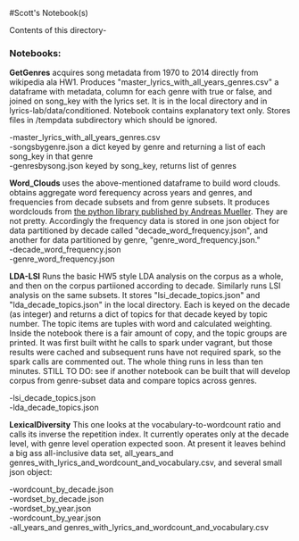 #Scott's Notebook(s)

Contents of this directory-

### Notebooks:
**GetGenres** acquires song metadata from 1970 to 2014 directly from wikipedia ala HW1. Produces 
  "master_lyrics_with_all_years_genres.csv" a dataframe with metadata, column for each genre with true or false, and joined on song_key with the lyrics set. It is in the local directory and in lyrics-lab/data/conditioned. Notebook contains explanatory text only. Stores files in /tempdata subdirectory which should be ignored. 
  
  -master_lyrics_with_all_years_genres.csv  
  -songsbygenre.json  a dict keyed by genre and returning a list of each song_key in that genre  
  -genresbysong.json  keyed by song_key, returns list of genres  


**Word_Clouds**  uses the above-mentioned dataframe to build word clouds. obtains aggregate word ferequency across years and genres, and frequencies from decade subsets and from genre subsets. It produces wordclouds from [the python library published by Andreas Mueller](https://github.com/amueller/word_cloud). They are not pretty. Accordingly the frequency data is stored in one json object for data partitioned by decade called "decade_word_frequency.json", and another for data partitioned by genre, "genre_word_frequency.json."       
-decade_word_frequency.json  
-genre_word_frequency.json

**LDA-LSI** Runs the basic HW5 style LDA analysis on the corpus as a whole, and then on the corpus partiioned according to decade. Similarly runs LSI analysis on the same subsets. It stores "lsi_decade_topics.json" and "lda_decade_topics.json" in the local directory. Each is keyed on the decade (as integer) and returns a dict of topics for that decade keyed by topic number. The topic items are tuples with word and calculated weighting.  Inside the notebook there is a fair amount of copy, and the topic groups are printed. It was first built witht he calls to spark under vagrant, but those results were cached and subsequent runs have not required spark, so the spark calls are commented out. The whole thing runs in less than ten minutes. STILL TO DO: see if another notebook can be built that will develop corpus from genre-subset data and compare topics across genres.

-lsi_decade_topics.json  
-lda_decade_topics.json  

**LexicalDiversity** This one looks at the vocabulary-to-wordcount ratio and calls its inverse the repetition index. It currently operates only at the decade level, with genre level operation expected soon. At present it leaves behind a big ass all-inclusive data set, all_years_and genres_with_lyrics_and_wordcount_and_vocabulary.csv, and several small json object:

-wordcount_by_decade.json  
-wordset_by_decade.json  
-wordset_by_year.json  
-wordcount_by_year.json  
-all_years_and genres_with_lyrics_and_wordcount_and_vocabulary.csv

